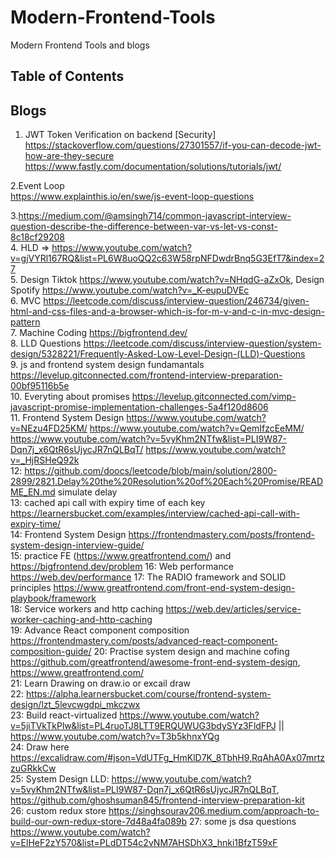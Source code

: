 # Modern-Frontend-Tools
Modern Frontend Tools and blogs

## Table of Contents


## Blogs  


1. JWT Token Verification on backend [Security]
	https://stackoverflow.com/questions/27301557/if-you-can-decode-jwt-how-are-they-secure
        https://www.fastly.com/documentation/solutions/tutorials/jwt/  
   
2.Event Loop  
  https://www.explainthis.io/en/swe/js-event-loop-questions    
  
    
3.https://medium.com/@amsingh714/common-javascript-interview-question-describe-the-difference-between-var-vs-let-vs-const-8c18cf29208  
4. HLD => https://www.youtube.com/watch?v=gjVYRl167RQ&list=PL6W8uoQQ2c63W58rpNFDwdrBnq5G3EfT7&index=27  
5. Design Tiktok https://www.youtube.com/watch?v=NHqdG-aZxOk, Design Spotify https://www.youtube.com/watch?v=_K-eupuDVEc  
6. MVC https://leetcode.com/discuss/interview-question/246734/given-html-and-css-files-and-a-browser-which-is-for-m-v-and-c-in-mvc-design-pattern  
7. Machine Coding https://bigfrontend.dev/  
8. LLD Questions https://leetcode.com/discuss/interview-question/system-design/5328221/Frequently-Asked-Low-Level-Design-(LLD)-Questions  
9. js and frontend system design fundamantals https://levelup.gitconnected.com/frontend-interview-preparation-00bf95116b5e  
10. Everyting about promises https://levelup.gitconnected.com/vimp-javascript-promise-implementation-challenges-5a4f120d8606  
11. Frontend System Design https://www.youtube.com/watch?v=NEzu4FD25KM/ https://www.youtube.com/watch?v=QemIfzcEeMM/ https://www.youtube.com/watch?v=5vyKhm2NTfw&list=PLI9W87-Dqn7j_x6QtR6sUjycJR7nQLBqT/ https://www.youtube.com/watch?v=_HjRSHeQ92k  
12: https://github.com/doocs/leetcode/blob/main/solution/2800-2899/2821.Delay%20the%20Resolution%20of%20Each%20Promise/README_EN.md  simulate delay  
13: cached api call with expiry time of each key https://learnersbucket.com/examples/interview/cached-api-call-with-expiry-time/  
14: Frontend System Design https://frontendmastery.com/posts/frontend-system-design-interview-guide/  
15: practice FE (https://www.greatfrontend.com/) and https://bigfrontend.dev/problem
16: Web performance https://web.dev/performance
17: The RADIO framework and SOLID principles https://www.greatfrontend.com/front-end-system-design-playbook/framework  
18: Service workers and http caching https://web.dev/articles/service-worker-caching-and-http-caching  
19: Advance React component composition https://frontendmastery.com/posts/advanced-react-component-composition-guide/
20: Practise system design and machine cofing https://github.com/greatfrontend/awesome-front-end-system-design, https://www.greatfrontend.com/  
21: Learn Drawing on draw.io or excail draw   
22: https://alpha.learnersbucket.com/course/frontend-system-design/lzt_5levcwgdpi_mkczwx   
23: Build react-virtualized https://www.youtube.com/watch?v=5jiTVkTkPlw&list=PL4ruoTJ8LTT9ERQUWUG3bdySYz3FldFPJ || https://www.youtube.com/watch?v=T3b5khnxYQg   
24: Draw here https://excalidraw.com/#json=VdUTFg_HmKlD7K_8TbhH9,RqAhA0Ax07mrtzzuGRkkCw   
25: System Design LLD: https://www.youtube.com/watch?v=5vyKhm2NTfw&list=PLI9W87-Dqn7j_x6QtR6sUjycJR7nQLBqT, https://github.com/ghoshsuman845/frontend-interview-preparation-kit   
26: custom redux store https://singhsourav206.medium.com/approach-to-build-our-own-redux-store-7d48a4fa089b
27: some js dsa questions https://www.youtube.com/watch?v=ElHeF2zY570&list=PLdDT54c2vNM7AHSDhX3_hnki1BfzT59xF   






